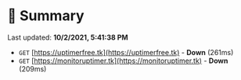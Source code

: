 # 📖 Summary
Last updated: **10/2/2021, 5:41:38 PM**

- `GET` [https://uptimerfree.tk](https://uptimerfree.tk) - **Down** (261ms)
- `GET` [https://monitoruptimer.tk](https://monitoruptimer.tk) - **Down** (209ms)
